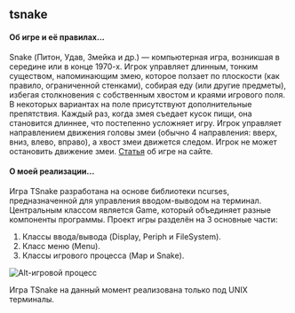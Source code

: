  tsnake
-------------
#### Об игре и её правилах...
Snake (Питон, Удав, Змейка и др.) — компьютерная игра, возникшая в середине или в конце 1970-х. Игрок управляет длинным, тонким существом, напоминающим змею, которое ползает по плоскости (как правило, ограниченной стенками), собирая еду (или другие предметы), избегая столкновения с собственным хвостом и краями игрового поля. В некоторых вариантах на поле присутствуют дополнительные препятствия. Каждый раз, когда змея съедает кусок пищи, она становится длиннее, что постепенно усложняет игру. Игрок управляет направлением движения головы змеи (обычно 4 направления: вверх, вниз, влево, вправо), а хвост змеи движется следом. Игрок не может остановить движение змеи. [Статья](https://ru.wikipedia.org/wiki/Snake_(%D0%B8%D0%B3%D1%80%D0%B0)) об игре на сайте.
#### О моей реализации...
Игра TSnake разработана на основе библиотеки ncurses, предназначенной для управления вводом-выводом на терминал. Центральным классом является Game, который объединяет разные компоненты программы. Проект игры разделён на 3 основные части:

1. Классы ввода/вывода (Display, Periph и FileSystem).
2. Класс меню (Menu).
3. Классы игрового процесса (Map и Snake).

![Alt-игровой процесс](https://raw.githubusercontent.com/DSuhoi/dsuhoi.github.io/master/img/photo/tsnake/CustomMapTSnake.png "Игровой процесс")

Игра TSnake на данный момент реализована только под UNIX терминалы.
